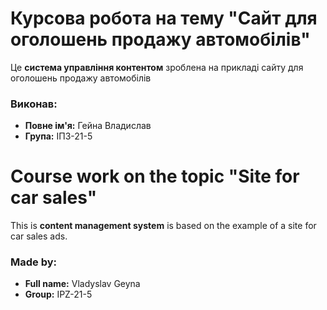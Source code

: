 # Курсова робота на тему "Сайт для оголошень продажу автомобілів"
Це **система управління контентом** зроблена на прикладі сайту для оголошень продажу автомобілів
### Виконав:
* **Повне ім'я:** Гейна Владислав
* **Група:** ІПЗ-21-5
# Course work on the topic "Site for car sales"
This is **content management system** is based on the example of a site for car sales ads.
### Made by:
* **Full name:** Vladyslav Geyna
* **Group:** IPZ-21-5